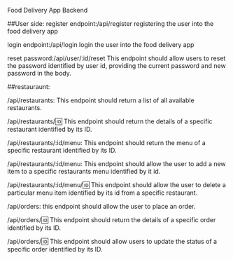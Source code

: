 Food Delivery App Backend


##User side:
register endpoint:/api/register
registering the user into the food delivery app

login endpoint:/api/login
login the user into the food delivery app

reset password:/api/user/:id/reset
This endpoint should allow users to reset the password identified by user id, providing the current password and new password in the body.


##restauraunt:

/api/restaurants:
This endpoint should return a list of all available restaurants.

/api/restaurants/:id:
This endpoint should return the details of a specific restaurant identified by its ID.

/api/restaurants/:id/menu:
This endpoint should return the menu of a specific restaurant identified by its ID.


/api/restaurants/:id/menu:
This endpoint should allow the user to add a new item to a specific restaurants menu identified by it id.

/api/restaurants/:id/menu/:id:
This endpoint should allow the user to delete a particular menu item identified by its id from a specific restaurant.


/api/orders:
this endpoint should allow the user to place an order.

/api/orders/:id:
This endpoint should return the details of a specific order identified by its ID.

/api/orders/:id:
This endpoint should allow users to update the status of a specific order identified by its ID.



